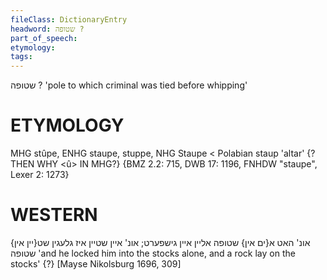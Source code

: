 ```yaml
---
fileClass: DictionaryEntry
headword: שטופה ?
part_of_speech: 
etymology: 
tags: 
---
```

שטופה ?
'pole to which criminal was tied before whipping'

ETYMOLOGY
===========
MHG stûpe, ENHG staupe, stuppe, NHG Staupe < Polabian staup 'altar' {? THEN WHY <û> IN MHG?}
{BMZ 2.2: 715, DWB 17: 1196, FNHDW "staupe", Lexer 2: 1273}

WESTERN
========

אונ' האט א{ים אין} שטופה אליין איין גישפערט; אונ' איין שטיין איז גלעגין שט{יין אין} שטופה
'and he locked him into the stocks alone, and a rock lay on the stocks' {?}
[Mayse Nikolsburg 1696, 309]